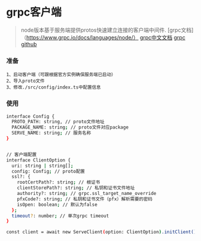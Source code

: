 # grpc客户端

> node版本基于服务端提供protos快速建立连接的客户端中间件.
> [grpc文档]（https://www.grpc.io/docs/languages/node/）
> [grpc中文文档](http://doc.oschina.net/grpc?t=60135)
> [grpc github](https://github.com/grpc/grpc)

### 准备
```
1、启动客户端（可跟根据官方实例确保服务端已启动）
2、导入proto文件
3、修改./src/config/index.ts中配置信息
```

### 使用

``` bash
interface Config {
  PROTO_PATH: string, // proto文件地址
  PACKAGE_NAME: string; // proto文件对应package
  SERVE_NAME: string; // 服务名称
}


// 客户端配置
interface ClientOption {
  uri: string | string[];
  config: Config; // proto配置
  ssl?: {
    rootCertPath?: string; // 根证书
    clientStorePath?: string; // 私钥和证书文件地址
    authority?: string; // grpc.ssl_target_name_override
    pfxCode?: string; // 私钥和证书文件（pfx）解析需要的密码
    isOpen: boolean; // 默认为false
  };
  timeout?: number; // 单次grpc timeout
}

const client = await new ServeClient(option: ClientOption).initClient()

